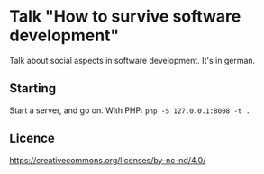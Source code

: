 # Talk "How to survive software development"

Talk about social aspects in software development.
It's in german.

## Starting

Start a server, and go on. With PHP: `php -S 127.0.0.1:8008 -t .`


## Licence

https://creativecommons.org/licenses/by-nc-nd/4.0/
